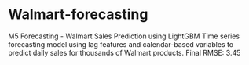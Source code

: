 # Walmart-forecasting
M5 Forecasting - Walmart Sales Prediction using LightGBM Time series forecasting model using lag features and calendar-based variables to predict daily sales for thousands of Walmart products. Final RMSE: 3.45
